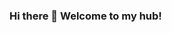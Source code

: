 ### Hi there 👋 Welcome to my hub!

<!--
**Geryer86/Geryer86** is a ✨ _special_ ✨ repository because its `README.md` (this file) appears on your GitHub profile.

Here are some ideas to get you started:

- 🔭 My tech current stack
  
  ▫️JavaScript
  ▫️PHP
  ▫️Html
  ▫️Css

🔹Front-End:
  ▫️React
  ▫️Redux
  ▫️UX/UI

🔹Back-End:
  ▫️Node.js
  ▫️Express
  ▫️Sequelize

🔹Database:
  ▫️PostgreSQL
  ▫️MySQL

 🔹 Working Methodology ▫️Scrum

  ▫️Git
  ▫️Trell

- 🌱 I’m currently learning everything that is in my reach to complement and expand my current knowledge (Typescript, Python, React Native, Angular, etc)
  JavaScript HTML5 CSS3

  Nodejs React Bootstrap

  Adobe Photoshop Adobe Illustrator

  MySQL PostgreSQL Sequelize

  Git Github Actions GitHub Heroku
